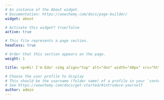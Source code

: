 ```yaml
---
# An instance of the About widget.
# Documentation: https://wowchemy.com/docs/page-builder/
widget: about

# Activate this widget? true/false
active: true

# This file represents a page section.
headless: true

# Order that this section appears on the page.
weight: 1

title: <p>Hi! I'm Edo! <img align="top" alt="dnn" width="40px" src="https://raw.githubusercontent.com/iampavangandhi/iampavangandhi/master/gifs/Hi.gif"> 🇮🇩</p>

# Choose the user profile to display
# This should be the username (folder name) of a profile in your `content/authors/` folder.
# See https://wowchemy.com/docs/get-started/#introduce-yourself
author: admin
---
```

